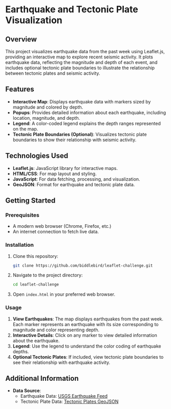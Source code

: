 # Earthquake and Tectonic Plate Visualization

## Overview

This project visualizes earthquake data from the past week using Leaflet.js, providing an interactive map to explore recent seismic activity. It plots earthquake data, reflecting the magnitude and depth of each event, and includes optional tectonic plate boundaries to illustrate the relationship between tectonic plates and seismic activity.

## Features

- **Interactive Map**: Displays earthquake data with markers sized by magnitude and colored by depth.
- **Popups**: Provides detailed information about each earthquake, including location, magnitude, and depth.
- **Legend**: A color-coded legend explains the depth ranges represented on the map.
- **Tectonic Plate Boundaries (Optional)**: Visualizes tectonic plate boundaries to show their relationship with seismic activity.

## Technologies Used

- **Leaflet.js**: JavaScript library for interactive maps.
- **HTML/CSS**: For map layout and styling.
- **JavaScript**: For data fetching, processing, and visualization.
- **GeoJSON**: Format for earthquake and tectonic plate data.

## Getting Started

### Prerequisites

- A modern web browser (Chrome, Firefox, etc.)
- An internet connection to fetch live data.

### Installation

1. Clone this repository:
    ```bash
    git clone https://github.com/biddlebird/leaflet-challenge.git
    ```
2. Navigate to the project directory:
    ```bash
    cd leaflet-challenge
    ```

3. Open `index.html` in your preferred web browser.

### Usage

1. **View Earthquakes**: The map displays earthquakes from the past week. Each marker represents an earthquake with its size corresponding to magnitude and color representing depth.
2. **Interactive Details**: Click on any marker to view detailed information about the earthquake.
3. **Legend**: Use the legend to understand the color coding of earthquake depths.
4. **Optional Tectonic Plates**: If included, view tectonic plate boundaries to see their relationship with earthquake activity.

## Additional Information

- **Data Source**:
  - Earthquake Data: [USGS Earthquake Feed](https://earthquake.usgs.gov/earthquakes/feed/v1.0/summary/all_week.geojson)
  - Tectonic Plate Data: [Tectonic Plates GeoJSON](https://raw.githubusercontent.com/fraxen/tectonicplates/master/GeoJSON/PB2002_boundaries.json)

